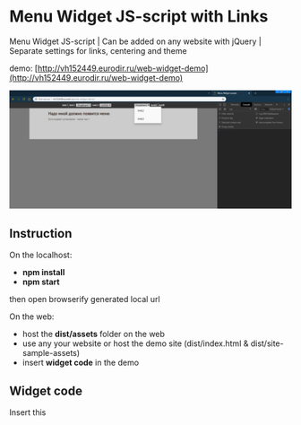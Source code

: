 # Menu Widget JS-script with Links

Menu Widget JS-script | Сan be added on any website with jQuery | Separate settings for links, centering and theme

demo: [http://vh152449.eurodir.ru/web-widget-demo](http://vh152449.eurodir.ru/web-widget-demo)

![Screenshot](Screenshot.jpg)

## Instruction

On the localhost:

- **npm install** 
- **npm start** 

then open browserify generated local url

On the web:

- host the **dist/assets** folder on the web
- use any your website or host the demo site (dist/index.html & dist/site-sample-assets)
- insert **widget code** in the demo

## Widget code

Insert this <script> code in the end of the <body> section on your web site:

![ScreenshotScript](ScreenshotScript.jpg)

you can use settings params, where

- **center** can be "true" or "false", true - will center left and right urls bars
- **theme** can be "dark" and "light", for dark and light appearance
- **left** and rigth links - put the link names and urls, also make dropdowns with links

## JS-Widget script & its demo page Boilerplate

Widget boilerplate uses Gulp, Webpack, Browserify, PostCSS, Stylus, jQuery, ES6 with babel polyfill
